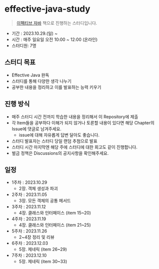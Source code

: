 # effective-java-study
> [이펙티브 자바](https://www.yes24.com/Product/Goods/65551284) 책으로 진행하는 스터디입니다.

- 기간 : 2023.10.29.(일) ~
- 시간 : 매주 일요일 오전 10:00 ~ 12:00 (온라인)
- 스터디원: 7명

## 스터디 목표
- Effective Java 완독
- 스터디를 통해 다양한 생각 나누기
- 공부한 내용을 정리하고 이를 발표하는 능력 키우기

## 진행 방식
- 매주 스터디 시간 전까지 학습한 내용을 정리해서 이 Repository에 제출
- 각 Item들을 공부하다 이해가 되지 않거나 토론할 내용이 있다면 해당 Chapter의 Issue에 댓글로 남겨주세요.
  - issue에 대해 자유롭게 답변 달아도 좋습니다.
- 스터디 발표자는 스터디 당일 랜덤 추첨으로 발표
- 스터디 시간 마지막엔 해당 주에 스터디에 대한 회고도 같이 진행합니다.
- 벌금 정책은 Discussions의 공지사항을 확인해주세요.

## 일정
- 1주차 : 2023.10.29
  - 2장. 객체 생성과 파괴
- 2주차 : 2023.11.05
  - 3장. 모든 객체의 공통 메서드
- 3주차 : 2023.11.12
  - 4장. 클래스와 인터페이스 (item 15~20)
- 4주차 : 2023.11.19
  - 4장. 클래스와 인터페이스 (item 21~25)
- 5주차 : 2023.11.26
  - 2~4장 정리 및 리뷰
- 6주차 : 2023.12.03
  - 5장. 제네릭 (item 26~29)
- 7주차 : 2023.12.10
  - 5장. 제네릭 (item 30~33)
